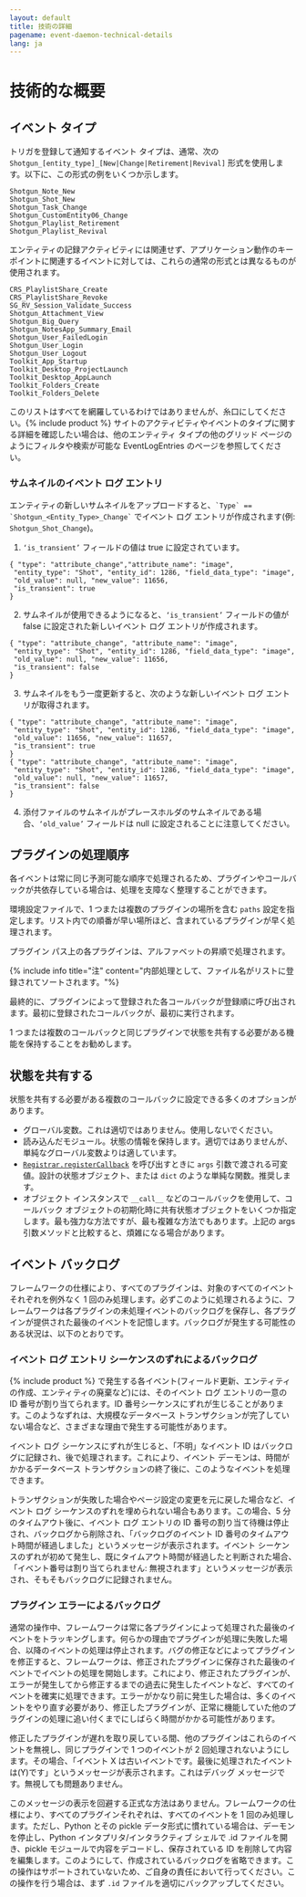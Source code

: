 ```yaml
---
layout: default
title: 技術の詳細
pagename: event-daemon-technical-details
lang: ja
---
```


# 技術的な概要

<a id="Event_Types"></a>
## イベント タイプ

トリガを登録して通知するイベント タイプは、通常、次の `Shotgun_[entity_type]_[New|Change|Retirement|Revival]` 形式を使用します。以下に、この形式の例をいくつか示します。

    Shotgun_Note_New
    Shotgun_Shot_New
    Shotgun_Task_Change
    Shotgun_CustomEntity06_Change
    Shotgun_Playlist_Retirement
    Shotgun_Playlist_Revival

エンティティの記録アクティビティには関連せず、アプリケーション動作のキー ポイントに関連するイベントに対しては、これらの通常の形式とは異なるものが使用されます。

    CRS_PlaylistShare_Create
    CRS_PlaylistShare_Revoke
    SG_RV_Session_Validate_Success
    Shotgun_Attachment_View
    Shotgun_Big_Query
    Shotgun_NotesApp_Summary_Email
    Shotgun_User_FailedLogin
    Shotgun_User_Login
    Shotgun_User_Logout
    Toolkit_App_Startup
    Toolkit_Desktop_ProjectLaunch
    Toolkit_Desktop_AppLaunch
    Toolkit_Folders_Create
    Toolkit_Folders_Delete    

このリストはすべてを網羅しているわけではありませんが、糸口にしてください。{% include product %} サイトのアクティビティやイベントのタイプに関する詳細を確認したい場合は、他のエンティティ タイプの他のグリッド ページのようにフィルタや検索が可能な EventLogEntries のページを参照してください。

### サムネイルのイベント ログ エントリ
エンティティの新しいサムネイルをアップロードすると、``` `Type` == `Shotgun_<Entity_Type>_Change` ``` でイベント ログ エントリが作成されます(例: `Shotgun_Shot_Change`)。
1. ```‘is_transient’``` フィールドの値は true に設定されています。
```
{ "type": "attribute_change","attribute_name": "image",
 "entity_type": "Shot", "entity_id": 1286, "field_data_type": "image",
 "old_value": null, "new_value": 11656,
 "is_transient": true
}
```
2. サムネイルが使用できるようになると、```‘is_transient’``` フィールドの値が false に設定された新しいイベント ログ エントリが作成されます。
```
{ "type": "attribute_change", "attribute_name": "image",
 "entity_type": "Shot", "entity_id": 1286, "field_data_type": "image",
 "old_value": null, "new_value": 11656,
 "is_transient": false
}
```
3. サムネイルをもう一度更新すると、次のような新しいイベント ログ エントリが取得されます。
```
{ "type": "attribute_change", "attribute_name": "image",
 "entity_type": "Shot", "entity_id": 1286, "field_data_type": "image",
 "old_value": 11656, "new_value": 11657,
 "is_transient": true
}
{ "type": "attribute_change", "attribute_name": "image",
 "entity_type": "Shot", "entity_id": 1286, "field_data_type": "image",
 "old_value": null, "new_value": 11657,
 "is_transient": false
}
```
4. 添付ファイルのサムネイルがプレースホルダのサムネイルである場合、```‘old_value’``` フィールドは null に設定されることに注意してください。


<a id="Plugin_Processing_Order"></a>
## プラグインの処理順序

各イベントは常に同じ予測可能な順序で処理されるため、プラグインやコールバックが共依存している場合は、処理を支障なく整理することができます。

環境設定ファイルで、1 つまたは複数のプラグインの場所を含む `paths` 設定を指定します。リスト内での順番が早い場所ほど、含まれているプラグインが早く処理されます。

プラグイン パス上の各プラグインは、アルファベットの昇順で処理されます。

{% include info title="注" content="内部処理として、ファイル名がリストに登録されてソートされます。"%}

最終的に、プラグインによって登録された各コールバックが登録順に呼び出されます。最初に登録されたコールバックが、最初に実行されます。

1 つまたは複数のコールバックと同じプラグインで状態を共有する必要がある機能を保持することをお勧めします。

<a id="Sharing_State"></a>
## 状態を共有する

状態を共有する必要がある複数のコールバックに設定できる多くのオプションがあります。

- グローバル変数。これは適切ではありません。使用しないでください。
- 読み込んだモジュール。状態の情報を保持します。適切ではありませんが、単純なグローバル変数よりは適しています。
- [`Registrar.registerCallback`](API#wiki-registerCallback) を呼び出すときに `args` 引数で渡される可変値。設計の状態オブジェクト、または `dict` のような単純な関数。推奨します。
- オブジェクト インスタンスで `__call__` などのコールバックを使用して、コールバック オブジェクトの初期化時に共有状態オブジェクトをいくつか指定します。最も強力な方法ですが、最も複雑な方法でもあります。上記の args 引数メソッドと比較すると、煩雑になる場合があります。


<a id="Event_Backlogs"></a>
## イベント バックログ

フレームワークの仕様により、すべてのプラグインは、対象のすべてのイベントそれぞれを例外なく 1 回のみ処理します。必ずこのように処理されるように、フレームワークは各プラグインの未処理イベントのバックログを保存し、各プラグインが提供された最後のイベントを記憶します。バックログが発生する可能性のある状況は、以下のとおりです。

### イベント ログ エントリ シーケンスのずれによるバックログ

{% include product %} で発生する各イベント(フィールド更新、エンティティの作成、エンティティの廃棄など)には、そのイベント ログ エントリの一意の ID 番号が割り当てられます。ID 番号シーケンスにずれが生じることがあります。このようなずれは、大規模なデータベース トランザクションが完了していない場合など、さまざまな理由で発生する可能性があります。

イベント ログ シーケンスにずれが生じると、「不明」なイベント ID はバックログに記録され、後で処理されます。これにより、イベント デーモンは、時間がかかるデータベース トランザクションの終了後に、このようなイベントを処理できます。

トランザクションが失敗した場合やページ設定の変更を元に戻した場合など、イベント ログ シーケンスのずれを埋められない場合もあります。この場合、5 分のタイムアウト後に、イベント ログ エントリの ID 番号の割り当て待機は停止され、バックログから削除され、「バックログのイベント ID 番号のタイムアウト時間が経過しました」というメッセージが表示されます。イベント シーケンスのずれが初めて発生し、既にタイムアウト時間が経過したと判断された場合、「イベント番号は割り当てられません: 無視されます」というメッセージが表示され、そもそもバックログに記録されません。

### プラグイン エラーによるバックログ

通常の操作中、フレームワークは常に各プラグインによって処理された最後のイベントをトラッキングします。何らかの理由でプラグインが処理に失敗した場合、以降のイベントの処理は停止されます。バグの修正などによってプラグインを修正すると、フレームワークは、修正されたプラグインに保存された最後のイベントでイベントの処理を開始します。これにより、修正されたプラグインが、エラーが発生してから修正するまでの過去に発生したイベントなど、すべてのイベントを確実に処理できます。エラーがかなり前に発生した場合は、多くのイベントをやり直す必要があり、修正したプラグインが、正常に機能していた他のプラグインの処理に追い付くまでにしばらく時間がかかる可能性があります。

修正したプラグインが遅れを取り戻している間、他のプラグインはこれらのイベントを無視し、同じプラグインで 1 つのイベントが 2 回処理されないようにします。その場合、「イベント X は古いイベントです。最後に処理されたイベントは(Y)です」というメッセージが表示されます。これはデバッグ メッセージです。無視しても問題ありません。

このメッセージの表示を回避する正式な方法はありません。フレームワークの仕様により、すべてのプラグインそれぞれは、すべてのイベントを 1 回のみ処理します。ただし、Python とその pickle データ形式に慣れている場合は、デーモンを停止し、Python インタプリタ/インタラクティブ シェルで .id ファイルを開き、pickle モジュールで内容をデコードし、保存されている ID を削除して内容を編集します。このようにして、作成されているバックログを省略できます。この操作はサポートされていないため、ご自身の責任において行ってください。この操作を行う場合は、まず `.id` ファイルを適切にバックアップしてください。
